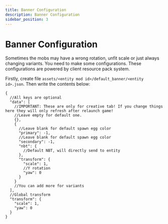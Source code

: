 ```yaml
---
title: Banner Configuration
description: Banner Configuration
sidebar_position: 3
---
```


# Banner Configuration

Sometimes the mobs may have a wrong rotation, unfit scale or just always changing variants. You need to make some
configurations. These configurations are powered by client resource pack system.

Firstly, create file `assets/<entity mod id>/default_banner/<entity id>.json`. Then write the contents below:

```json5
{
  //All keys are optional
  "data": [
    //IMPORTANT: These are only for creative tab! If you change things here they will only refresh after relaunch game!
    //Leave empty for default one.
    {},
    {
      //Leave blank for default spawn egg color
      "primary": -1,
      //Leave blank for default spawn egg color
      "secondary": -1,
      "nbt": {
        //Default NBT, will directly send to entity
      },
      "transform": {
        "scale": 1,
        //Y rotation
        "yaw": 0
      }
    }
    //You can add more for variants
  ],
  //Global transform
  "transform": {
    "scale": 1,
    "yaw": 0
  }
}
```